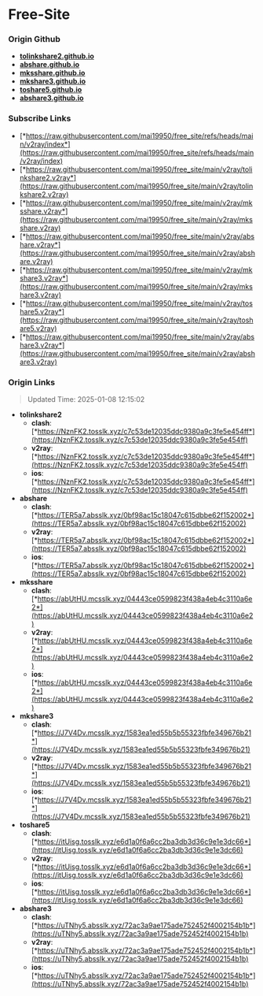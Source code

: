 # Free-Site

### Origin Github

- [**tolinkshare2.github.io**](https://github.com/tolinkshare2/tolinkshare2.github.io)
- [**abshare.github.io**](https://github.com/abshare/abshare.github.io)
- [**mksshare.github.io**](https://github.com/mksshare/mksshare.github.io)
- [**mkshare3.github.io**](https://github.com/mkshare3/mkshare3.github.io)
- [**toshare5.github.io**](https://github.com/toshare5/toshare5.github.io)
- [**abshare3.github.io**](https://github.com/abshare3/abshare3.github.io)

### Subscribe Links

- [*https://raw.githubusercontent.com/mai19950/free_site/refs/heads/main/v2ray/index*](https://raw.githubusercontent.com/mai19950/free_site/refs/heads/main/v2ray/index)
- [*https://raw.githubusercontent.com/mai19950/free_site/main/v2ray/tolinkshare2.v2ray*](https://raw.githubusercontent.com/mai19950/free_site/main/v2ray/tolinkshare2.v2ray)
- [*https://raw.githubusercontent.com/mai19950/free_site/main/v2ray/mksshare.v2ray*](https://raw.githubusercontent.com/mai19950/free_site/main/v2ray/mksshare.v2ray)
- [*https://raw.githubusercontent.com/mai19950/free_site/main/v2ray/abshare.v2ray*](https://raw.githubusercontent.com/mai19950/free_site/main/v2ray/abshare.v2ray)
- [*https://raw.githubusercontent.com/mai19950/free_site/main/v2ray/mkshare3.v2ray*](https://raw.githubusercontent.com/mai19950/free_site/main/v2ray/mkshare3.v2ray)
- [*https://raw.githubusercontent.com/mai19950/free_site/main/v2ray/toshare5.v2ray*](https://raw.githubusercontent.com/mai19950/free_site/main/v2ray/toshare5.v2ray)
- [*https://raw.githubusercontent.com/mai19950/free_site/main/v2ray/abshare3.v2ray*](https://raw.githubusercontent.com/mai19950/free_site/main/v2ray/abshare3.v2ray)

### Origin Links

> Updated Time: 2025-01-08 12:15:02

- **tolinkshare2**
  - **clash**: [*https://NznFK2.tosslk.xyz/c7c53de12035ddc9380a9c3fe5e454ff*](https://NznFK2.tosslk.xyz/c7c53de12035ddc9380a9c3fe5e454ff)
  - **v2ray**: [*https://NznFK2.tosslk.xyz/c7c53de12035ddc9380a9c3fe5e454ff*](https://NznFK2.tosslk.xyz/c7c53de12035ddc9380a9c3fe5e454ff)
  - **ios**: [*https://NznFK2.tosslk.xyz/c7c53de12035ddc9380a9c3fe5e454ff*](https://NznFK2.tosslk.xyz/c7c53de12035ddc9380a9c3fe5e454ff)
- **abshare**
  - **clash**: [*https://TER5a7.absslk.xyz/0bf98ac15c18047c615dbbe62f152002*](https://TER5a7.absslk.xyz/0bf98ac15c18047c615dbbe62f152002)
  - **v2ray**: [*https://TER5a7.absslk.xyz/0bf98ac15c18047c615dbbe62f152002*](https://TER5a7.absslk.xyz/0bf98ac15c18047c615dbbe62f152002)
  - **ios**: [*https://TER5a7.absslk.xyz/0bf98ac15c18047c615dbbe62f152002*](https://TER5a7.absslk.xyz/0bf98ac15c18047c615dbbe62f152002)
- **mksshare**
  - **clash**: [*https://abUtHU.mcsslk.xyz/04443ce0599823f438a4eb4c3110a6e2*](https://abUtHU.mcsslk.xyz/04443ce0599823f438a4eb4c3110a6e2)
  - **v2ray**: [*https://abUtHU.mcsslk.xyz/04443ce0599823f438a4eb4c3110a6e2*](https://abUtHU.mcsslk.xyz/04443ce0599823f438a4eb4c3110a6e2)
  - **ios**: [*https://abUtHU.mcsslk.xyz/04443ce0599823f438a4eb4c3110a6e2*](https://abUtHU.mcsslk.xyz/04443ce0599823f438a4eb4c3110a6e2)
- **mkshare3**
  - **clash**: [*https://J7V4Dv.mcsslk.xyz/1583ea1ed55b5b55323fbfe349676b21*](https://J7V4Dv.mcsslk.xyz/1583ea1ed55b5b55323fbfe349676b21)
  - **v2ray**: [*https://J7V4Dv.mcsslk.xyz/1583ea1ed55b5b55323fbfe349676b21*](https://J7V4Dv.mcsslk.xyz/1583ea1ed55b5b55323fbfe349676b21)
  - **ios**: [*https://J7V4Dv.mcsslk.xyz/1583ea1ed55b5b55323fbfe349676b21*](https://J7V4Dv.mcsslk.xyz/1583ea1ed55b5b55323fbfe349676b21)
- **toshare5**
  - **clash**: [*https://itUisg.tosslk.xyz/e6d1a0f6a6cc2ba3db3d36c9e1e3dc66*](https://itUisg.tosslk.xyz/e6d1a0f6a6cc2ba3db3d36c9e1e3dc66)
  - **v2ray**: [*https://itUisg.tosslk.xyz/e6d1a0f6a6cc2ba3db3d36c9e1e3dc66*](https://itUisg.tosslk.xyz/e6d1a0f6a6cc2ba3db3d36c9e1e3dc66)
  - **ios**: [*https://itUisg.tosslk.xyz/e6d1a0f6a6cc2ba3db3d36c9e1e3dc66*](https://itUisg.tosslk.xyz/e6d1a0f6a6cc2ba3db3d36c9e1e3dc66)
- **abshare3**
  - **clash**: [*https://uTNhy5.absslk.xyz/72ac3a9ae175ade752452f4002154b1b*](https://uTNhy5.absslk.xyz/72ac3a9ae175ade752452f4002154b1b)
  - **v2ray**: [*https://uTNhy5.absslk.xyz/72ac3a9ae175ade752452f4002154b1b*](https://uTNhy5.absslk.xyz/72ac3a9ae175ade752452f4002154b1b)
  - **ios**: [*https://uTNhy5.absslk.xyz/72ac3a9ae175ade752452f4002154b1b*](https://uTNhy5.absslk.xyz/72ac3a9ae175ade752452f4002154b1b)
